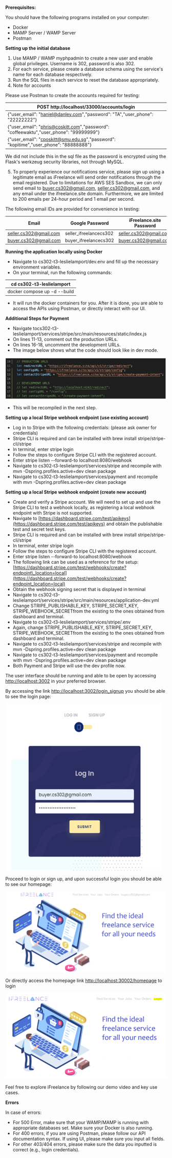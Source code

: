 **Prerequisites:**

You should have the following programs installed on your computer:

- Docker
- MAMP Server / WAMP Server
- Postman

**Setting up the initial database**

1. Use MAMP / WAMP myphpadmin to create a new user and enable global privileges. Username is 302, password is also 302.
2. For each service, please create a database schema using the service&#39;s name for each database respectively.
3. Run the SQL files in each service to reset the database appropriately.
4. Note for accounts

Please use Postman to create the accounts required for testing:

| POST http://localhost/33000/accounts/login |
| --- |
| {&quot;user\_email&quot;: &quot;[haniel@danley.com](mailto:haniel@danley.com)&quot;,&quot;password&quot;: &quot;TA&quot;,&quot;user\_phone&quot;: &quot;22222222&quot;} |
| {&quot;user\_email&quot;: &quot;phris@coskitt.com&quot;,&quot;password&quot;: &quot;coffeewaktu&quot;,&quot;user\_phone&quot;: &quot;99999999&quot;} |
| {&quot;user\_email&quot;: &quot;cposkitt@smu.edu.sg&quot;,&quot;password&quot;: &quot;kopitime&quot;,&quot;user\_phone&quot;: &quot;88888888&quot;} |

We did not include this in the sql file as the password is encrypted using the Flask&#39;s werkzeug security libraries, not through MySQL.

5. To properly experience our notifications service, please sign up using a legitimate email as iFreelance will send order notifications through the email registered. Due to limitations for AWS SES Sandbox, we can only send email to [buyer.cs302@gmail.com](mailto:buyer.cs302@gmail.com), [seller.cs302@gmail.com](mailto:seller.cs302@gmail.com), and any email under the ifreelance.site domain. Furthermore, we are limited to 200 emails per 24-hour period and 1 email per second.

The following email IDs are provided for convenience in testing:

| **Email** | **Google Password** | **iFreelance.site Password** |
| --- | --- | --- |
| seller.cs302@gmail.com | seller\_ifreelancecs302 | seller.cs302@gmail.com |
| buyer.cs302@gmail.com | buyer\_ifreelancecs302 | buyer.cs302@gmail.com |

**Running the application locally using Docker**

- Navigate to cs302-t3-leslielamport/dev.env and fill up the necessary environment variables.
- On your terminal, run the following commands:

| cd cs302-t3-leslielamport |
| --- |
 docker compose up -d --build |

- It will run the docker containers for you. After it is done, you are able to access the APIs using Postman, or directly interact with our UI.

**Additional Steps for Payment**

- Navigate tocs302-t3-leslielamport/services/stripe/src/main/resources/static/index.js
- On lines 11-13, comment out the production URLs.
- On lines 16-18, uncomment the development URLs.
- The image below shows what the code should look like in dev mode.

![alt text](./Images/payment.png)

- This will be recompiled in the next step.

**Setting up a local Stripe webhook endpoint (use existing account)**

- Log in to Stripe with the following credentials: (please ask owner for credentials)
- Stripe CLI is required and can be installed with brew install stripe/stripe-cli/stripe
- In terminal, enter stripe login
- Follow the steps to configure Stripe CLI with the registered account.
- Enter stripe listen --forward-to localhost:8080/webhook
- Navigate to cs302-t3-leslielamport/services/stripe and recompile with mvn -Dspring.profiles.active=dev clean package
- Navigate to cs302-t3-leslielamport/services/payment and recompile with mvn -Dspring.profiles.active=dev clean package

**Setting up a local Stripe webhook endpoint (create new account)**

- Create and verify a Stripe account. We will need to set up and use the Stripe CLI to test a webhook locally, as registering a local webhook endpoint with Stripe is not supported.
- Navigate to [https://dashboard.stripe.com/test/apikeys](https://dashboard.stripe.com/test/apikeys) and obtain the publishable test and secret test keys.
- Stripe CLI is required and can be installed with brew install stripe/stripe-cli/stripe
- In terminal, enter stripe login
- Follow the steps to configure Stripe CLI with the registered account.
- Enter stripe listen --forward-to localhost:8080/webhook
- The following link can be used as a reference for the setup: [https://dashboard.stripe.com/test/webhooks/create?endpoint\_location=local](https://dashboard.stripe.com/test/webhooks/create?endpoint_location=local)
- Obtain the webhook signing secret that is displayed in terminal
- Navigate to cs302-t3-leslielamport/services/stripe/src/main/resources/application-dev.yml
- Change STRIPE\_PUBLISHABLE\_KEY, STRIPE\_SECRET\_KEY, STRIPE\_WEBHOOK\_SECRETfrom the existing to the ones obtained from dashboard and terminal.
- Navigate to cs302-t3-leslielamport/services/stripe/.env
- Again, change STRIPE\_PUBLISHABLE\_KEY, STRIPE\_SECRET\_KEY, STRIPE\_WEBHOOK\_SECRETfrom the existing to the ones obtained from dashboard and terminal.
- Navigate to cs302-t3-leslielamport/services/stripe and recompile with mvn -Dspring.profiles.active=dev clean package
- Navigate to cs302-t3-leslielamport/services/payment and recompile with mvn -Dspring.profiles.active=dev clean package
- Both Payment and Stripe will use the dev profile now.

The user interface should be running and able to be open by accessing [http://localhost:3002](http://localhost:3002/) in your preferred browser.

By accessing the link [http://localhost:3002/login\_signup](http://localhost:3002/login_signup) you should be able to see the login page:

![alt text](./Images/login_page.png)

Proceed to login or sign up, and upon successful login you should be able to see our homepage:

![alt text](./Images/home_page.png)

Or directly access the homepage link [http://localhost:30002/homepage](http://localhost:30002/homepage) to login

![alt text](./Images/login_highlighted.png)

Feel free to explore iFreelance by following our demo video and key use cases.

**Errors**

In case of errors:

- For 500 Error, make sure that your WAMP/MAMP is running with appropriate databases set. Make sure your Docker is also running.
- For 400 errors, if you are using Postman, please follow our API documentation syntax. If using UI, please make sure you input all fields.
- For other 403/404 errors, please make sure the data you inputted is correct (e.g., login credentials).
